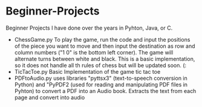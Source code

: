# Beginner-Projects
Beginner Projects I have done over the years in Pyhton, Java, or C.
- ChessGame.py 
     To play the game, run the code and input the positions of the piece you want to move and then input the destination as row and column numbers ("1 0" is the bottom left corner). The game will alternate turns between white and black. This is a basic implementation, so it does not handle all th rules of chess but will be updated soon. (:
- TicTacToe.py
    Basic Implementation of the game tic tac toe
- PDFtoAudio.py
    uses libraries "pyttsx3" (text-to-speech conversion in Python) and "PyPDF2 (used for reading and manipulating PDF files in Pyhton) to convert a PDF into an Audio book. Extracts the text from each page and convert into audio

